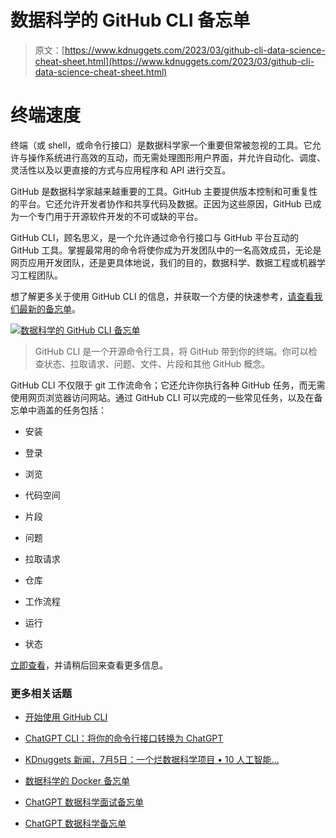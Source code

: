 # 数据科学的 GitHub CLI 备忘单

> 原文：[https://www.kdnuggets.com/2023/03/github-cli-data-science-cheat-sheet.html](https://www.kdnuggets.com/2023/03/github-cli-data-science-cheat-sheet.html)

# 终端速度

终端（或 shell，或命令行接口）是数据科学家一个重要但常被忽视的工具。它允许与操作系统进行高效的互动，而无需处理图形用户界面，并允许自动化、调度、灵活性以及以更直接的方式与应用程序和 API 进行交互。

GitHub 是数据科学家越来越重要的工具。GitHub 主要提供版本控制和可重复性的平台。它还允许开发者协作和共享代码及数据。正因为这些原因，GitHub 已成为一个专门用于开源软件开发的不可或缺的平台。

GitHub CLI，顾名思义，是一个允许通过命令行接口与 GitHub 平台互动的 GitHub 工具。掌握最常用的命令将使你成为开发团队中的一名高效成员，无论是网页应用开发团队，还是更具体地说，我们的目的，数据科学、数据工程或机器学习工程团队。

想了解更多关于使用 GitHub CLI 的信息，并获取一个方便的快速参考，[请查看我们最新的备忘单](https://www.kdnuggets.com/publications/sheets/GitHub_CLI_for_Data_Science_Cheat_Sheet_KDnuggets.pdf)。

[](https://www.kdnuggets.com/publications/sheets/GitHub_CLI_for_Data_Science_Cheat_Sheet_KDnuggets.pdf)

[![数据科学的 GitHub CLI 备忘单](../Images/c736f791b6db72e5a5f65e33b9b5072c.png)](https://www.kdnuggets.com/publications/sheets/GitHub_CLI_for_Data_Science_Cheat_Sheet_KDnuggets.pdf)

> GitHub CLI 是一个开源命令行工具，将 GitHub 带到你的终端。你可以检查状态、拉取请求、问题、文件、片段和其他 GitHub 概念。

GitHub CLI 不仅限于 git 工作流命令；它还允许你执行各种 GitHub 任务，而无需使用网页浏览器访问网站。通过 GitHub CLI 可以完成的一些常见任务，以及在备忘单中涵盖的任务包括：

+   安装

+   登录

+   浏览

+   代码空间

+   片段

+   问题

+   拉取请求

+   仓库

+   工作流程

+   运行

+   状态

[立即查看](https://www.kdnuggets.com/publications/sheets/GitHub_CLI_for_Data_Science_Cheat_Sheet_KDnuggets.pdf)，并请稍后回来查看更多信息。

### 更多相关话题

+   [开始使用 GitHub CLI](https://www.kdnuggets.com/2023/03/getting-started-github-cli.html)

+   [ChatGPT CLI：将你的命令行接口转换为 ChatGPT](https://www.kdnuggets.com/2023/07/chatgpt-cli-transform-commandline-interface-chatgpt.html)

+   [KDnuggets 新闻，7月5日：一个烂数据科学项目 • 10 人工智能…](https://www.kdnuggets.com/2023/n24.html)

+   [数据科学的 Docker 备忘单](https://www.kdnuggets.com/2023/02/docker-data-science-cheat-sheet.html)

+   [ChatGPT 数据科学面试备忘单](https://www.kdnuggets.com/2023/06/chatgpt-data-science-interviews-cheat-sheet.html)

+   [ChatGPT 数据科学备忘单](https://www.kdnuggets.com/2023/03/chatgpt-data-science-cheat-sheet.html)
